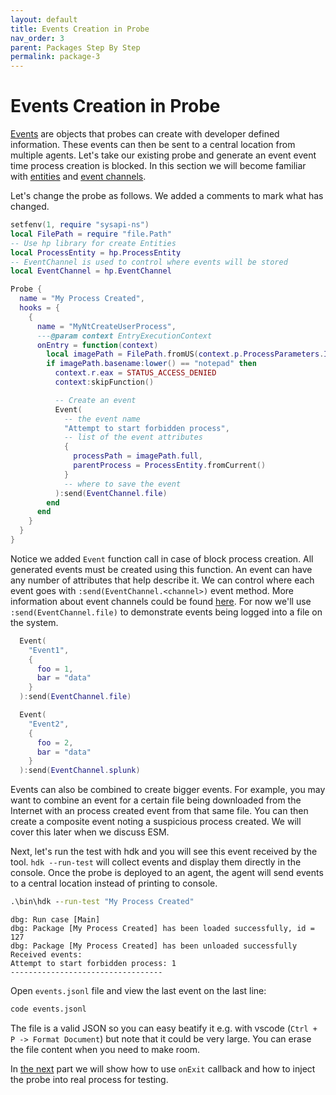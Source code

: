 ```yaml
---
layout: default
title: Events Creation in Probe
nav_order: 3
parent: Packages Step By Step
permalink: package-3
---
```

# Events Creation in Probe
[Events](events) are objects that probes can create with developer defined information. These events can then be sent to a central location from multiple agents. Let's take our existing probe and generate an event event time process creation is blocked. In this section we will become familiar with [entities](entity) and [event channels](event-channels).

Let's change the probe as follows. We added a comments to mark what has changed.

```lua
setfenv(1, require "sysapi-ns")
local FilePath = require "file.Path"
-- Use hp library for create Entities
local ProcessEntity = hp.ProcessEntity
-- EventChannel is used to control where events will be stored
local EventChannel = hp.EventChannel

Probe {
  name = "My Process Created",
  hooks = {
    {
      name = "MyNtCreateUserProcess",
      ---@param context EntryExecutionContext
      onEntry = function(context)
        local imagePath = FilePath.fromUS(context.p.ProcessParameters.ImagePathName)
        if imagePath.basename:lower() == "notepad" then
          context.r.eax = STATUS_ACCESS_DENIED
          context:skipFunction()

          -- Create an event
          Event(
            -- the event name
            "Attempt to start forbidden process",
            -- list of the event attributes
            {
              processPath = imagePath.full,
              parentProcess = ProcessEntity.fromCurrent()
            }
            -- where to save the event
          ):send(EventChannel.file)
        end
      end
    }
  }
}
```
Notice we added `Event` function call in case of block process creation. All generated events must be created using this function. An event can have any number of attributes that help describe it. We can control where each event goes with `:send(EventChannel.<channel>)` event method. More information about event channels could be found [here](events#EventChannel). For now we'll use `:send(EventChannel.file)` to demonstrate events being logged into a file on the system.

```lua
  Event(
    "Event1",
    {
      foo = 1,
      bar = "data"
    }
  ):send(EventChannel.file)

  Event(
    "Event2",
    {
      foo = 2,
      bar = "data"
    }
  ):send(EventChannel.splunk)
```

Events can also be combined to create bigger events. For example, you may want to combine an event for a certain file being downloaded from the Internet with an process created event from that same file. You can then create a composite event noting a suspicious process created. We will cover this later when we discuss ESM.

Next, let's run the test with hdk and you will see this event received by the tool. `hdk --run-test` will collect events and display them directly in the console. Once the probe is deployed to an agent, the agent will send events to a central location instead of printing to console.

```bat
.\bin\hdk --run-test "My Process Created"
```
```
dbg: Run case [Main]
dbg: Package [My Process Created] has been loaded successfully, id = 127
dbg: Package [My Process Created] has been unloaded successfully
Received events:
Attempt to start forbidden process: 1
----------------------------------
```

Open `events.jsonl` file and view the last event on the last line:
```bat
code events.jsonl
```
The file is a valid JSON so you can easy beatify it e.g. with vscode (`Ctrl + P -> Format Document`) but note that it could be very large. You can erase the file content when you need to make room.

In [the next](package-4) part we will show how to use `onExit` callback and how to inject the probe into real process for testing.


